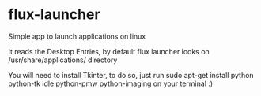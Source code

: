 # flux-launcher
Simple app to launch applications on linux

It reads the Desktop Entries, by default flux launcher looks on /usr/share/applications/ directory

You will need to install Tkinter, to do so, just run sudo apt-get install python python-tk idle python-pmw python-imaging on your terminal :) 
